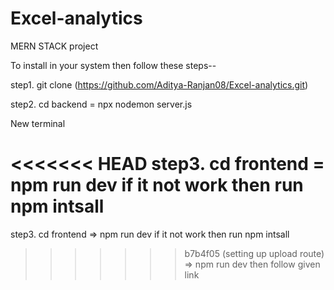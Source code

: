 # Excel-analytics
MERN STACK project 

To install in your system then follow these steps--

step1. git clone (https://github.com/Aditya-Ranjan08/Excel-analytics.git)

step2. cd backend = npx nodemon server.js

New terminal 

<<<<<<< HEAD
step3. cd frontend = npm run dev if it not work then run npm intsall
=======
step3. cd frontend => npm run dev if it not work then run npm intsall
>>>>>>> b7b4f05 (setting up upload route)
=> npm run dev
then follow given link


